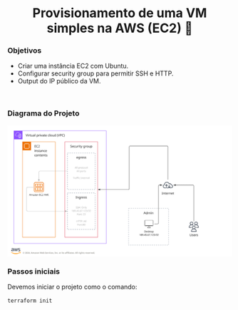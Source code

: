 <h1 align="center">Provisionamento de uma VM simples na AWS (EC2) 👾</h1>

### Objetivos

- Criar uma instância EC2 com Ubuntu.
- Configurar security group para permitir SSH e HTTP.
- Output do IP público da VM.
<br>

### Diagrama do Projeto
  
  <p align="center">
      <img align="center" src="./imgs/diagrama-v1.png" height="auto" width="auto" />
  </p>

### Passos iniciais

Devemos iniciar o projeto como o comando:

    terraform init
